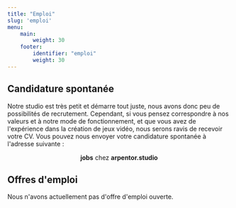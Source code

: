 ```yaml
---
title: "Emploi"
slug: 'emploi'
menu:
    main:
        weight: 30
    footer:
        identifier: "emploi"
        weight: 30
---
```


<section>

## Candidature spontanée

Notre studio est très petit et démarre tout juste, nous avons donc peu de possibilités de recrutement. Cependant, si vous pensez correspondre à nos valeurs et à notre mode de fonctionnement, et que vous avez de l'expérience dans la création de jeux vidéo, nous serons ravis de recevoir votre CV. Vous pouvez nous envoyer votre candidature spontanée à l'adresse suivante :

<p style="text-align: center;"><strong>jobs</strong> chez <strong>arpentor.studio</strong></p>
</section>

<section>

## Offres d'emploi

Nous n'avons actuellement pas d'offre d'emploi ouverte.
</section>
